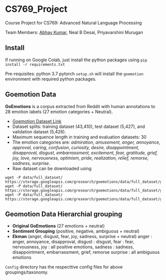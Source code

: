 # CS769_Project
Course Project for CS769: Advanced Natural Language Processing

Team Members: [Abhay Kumar](https://abhayk1201.github.io/), Neal B Desai, Priyavarshini Murugan

## Install
If running on Google Colab, just install the python packages using
`pip install -r requirements.txt`

Pre-requisites: 
python 3.7
pytorch
`setup.sh` will install the `goemotion` environment with required python packages.



## Goemotion Data
**GoEmotions** is a corpus extracted from Reddit with human annotations to 28 emotion labels (27 emotion categories + Neutral). 
* [Goemotion Dataset Link](https://github.com/google-research/google-research/tree/master/goemotions/data)
* Dataset splits: training dataset (43,410), test dataset (5,427), and validation dataset (5,426).
* Maximum sequence length in training and evaluation datasets: 30
* The emotion categories are: _admiration, amusement, anger, annoyance, approval,
caring, confusion, curiosity, desire, disappointment, disapproval, disgust,
embarrassment, excitement, fear, gratitude, grief, joy, love, nervousness,
optimism, pride, realization, relief, remorse, sadness, surprise_.
* Raw dataset can be downloaded using
```
wget -P data/full_dataset/ https://storage.googleapis.com/gresearch/goemotions/data/full_dataset/goemotions_1.csv
wget -P data/full_dataset/ https://storage.googleapis.com/gresearch/goemotions/data/full_dataset/goemotions_2.csv
wget -P data/full_dataset/ https://storage.googleapis.com/gresearch/goemotions/data/full_dataset/goemotions_3.csv
```

## Geomotion Data Hierarchial grouping
 * **Original GoEmotions** (27 emotions + neutral)
 * **Sentiment Grouping** (positive, negative, ambiguous + neutral)
 * **Ekman** (anger, disgust, fear, joy, sadness, surprise + neutral)
 anger : anger, annoyance, disapproval, 
 disgust : disgust,
 fear : fear, nervousness, 
 joy : all positive emotions, 
 sadness : sadness, disappointment, embarrassment, grief, remorse 
 surprise : all ambiguous emotions

`Config` directory has the respecttive config files for above groupings/taxonomy.